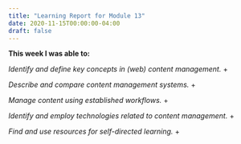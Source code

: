 ```yaml
---
title: "Learning Report for Module 13"
date: 2020-11-15T00:00:00-04:00
draft: false
---
```


**This week I was able to:**

*Identify and define key concepts in (web) content management.*
+

*Describe and compare content management systems.*
+ 

*Manage content using established workflows.*
+ 

*Identify and employ technologies related to content management.*
+ 

*Find and use resources for self-directed learning.*
+ 
